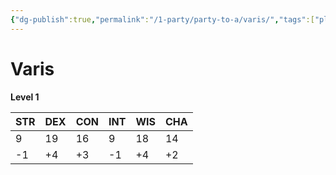 ```yaml
---
{"dg-publish":true,"permalink":"/1-party/party-to-a/varis/","tags":["player"]}
---
```



# Varis

**Level 1**

| STR | DEX | CON | INT | WIS | CHA |
| --- | --- | --- | --- | --- | --- |
| 9   | 19  | 16  | 9   | 18  | 14  |
| -1  | +4  | +3  | -1  | +4  | +2  |
